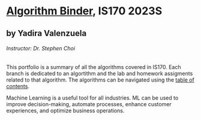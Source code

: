 # [Algorithm Binder](https://github.com/celeneheng/IS170_Binder/edit/1-Executive-Summary/README.md), IS170 2023S #

## by Yadira Valenzuela ##
###### Instructor:  Dr. Stephen Choi ######

This portfolio is a summary of all the algorithms covered in IS170. Each branch is dedicated to an algortithm and the lab and homework assigments related to that algorithm. The algorithms can be navigated using the [table of contents](https://github.com/celeneheng/IS170_Binder/tree/0-Table-of-Contents).

Machine Learning is a useful tool for all industries. ML can be used to improve decision-making, automate processes, enhance customer experiences, and optimize business operations. 
